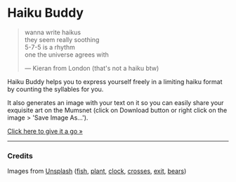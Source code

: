 # Haiku Buddy

> wanna write haikus  
> they seem really soothing  
> 5-7-5 is a rhythm  
> one the universe agrees with  
>
> ― Kieran from London (that's not a haiku btw)

Haiku Buddy helps you to express yourself freely in a limiting haiku format by counting the syllables for you.

It also generates an image with your text on it so you can easily share your exquisite art on the Mumsnet (click on Download button or right click on the image > 'Save Image As...').

[Click here to give it a go »](https://arturmroz.github.io/little-bits/haiku-buddy)
 
---

### Credits

Images from [Unsplash](https://unsplash.com) ([fish](https://unsplash.com/photos/vXid97obEy8), [plant](https://unsplash.com/photos/hDyO6rr3kqk), 
[clock](https://unsplash.com/photos/dhZtNlvNE8M),
[crosses](https://unsplash.com/photos/4xbLsi16Bw4),
[exit](https://unsplash.com/photos/Jv0TBnjzYNM),
[bears](https://unsplash.com/photos/uB9TMm7R0So))
